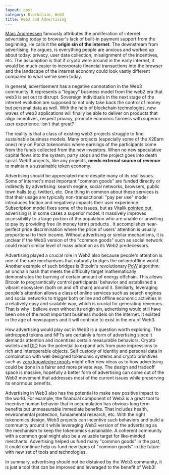```yaml
---
layout: post
category: Blockchain, Web3
title: Web3 and Advertising
---
```


[Marc Andreessen](https://en.wikipedia.org/wiki/Marc_Andreessen)
famously attributes the proliferation of internet advertising today to
browser's lack of built-in payment support from the beginning. He
calls it the **origin sin of the internet**. The downstream from
advertising, he argues, is everything people are anxious and worked up
about today: privacy, user data collection, misalignment of the
incentives, etc. The assumption is that if crypto were around in the
early internet, it would be much easier to incorporate financial
transactions into the browser and the landscape of the internet
economy could look vastly different compared to what we've seen today.

In general, advertisement has a negative connotation in the Web3
community.  It represents a "legacy" business model from the web2 era
that web3 is set out to disrupt. Sovereign individuals in the next
stage of the internet evolution are supposed to not only take back the
control of money but personal data as well. With the help of
blockchain technologies, new waves of web3 applications will finally
be able to deliver on products that align incentives, respect privacy,
promote economic fairness with superior user experience. Isn't that
great?

The reality is that a class of existing web3 projects struggle to find
sustainable business models. Many projects (especially some of the
X2Earn ones) rely on Ponzi tokenomics where earnings of the
participants come from the funds collected from the new
investors. When no new speculative capital flows into the system,
party stops and the project goes into death spiral. Web3 projects,
like any projects, **needs external source of revenue** to maintain
a sustainable token economy.

Advertising should be appreciated more despite many of its real
issues. Some of internet's most important "common goods" are funded
directly or indirectly by advertising: search engine, social networks,
browsers, public town halls (e.g. twitter), etc. One thing in common
about these services is that their usage are typically
non-transactional: "pay per use" model introduces friction and
negatively impacts their user experience. Subscription model fixes
some of the issues, but as Vitalik [pointed
out](https://twitter.com/VitalikButerin/status/992068638982238208),
adverising is in some cases a superior model: it massively improves
accessibility to a large portion of the population who are unable or
unwilling to pay by providing free (in money term) products . It
accomplishes near-perfect price discrimination where the price of
users' attention is usually proportional to their income. Without
advertising or similar mechanisms, it is unclear if the Web3 version
of the "common goods" such as social network could reach similar level
of mass adoption as its Web2 predecessors.

Advertising played a crucial role in Web2 also because people's
attention is one of the rare mechanisms that naturally bridges the
online/offline world. Another example of such bridges is Bitcoin's
revolutionary [PoW](https://en.wikipedia.org/wiki/Proof_of_work)
algorithm: an onchain hash that meets the difficulty target
mathematically demonstrates the burning of certain amount of energy
offchain. This allows Bitcoin to programtically control participants'
behavior and established a vibrant ecosystem (both on and off chain)
around it. Similiarly, leveraging people's attention allows a class of
online services such as search engines and social networks to trigger
both online and offline economic activities in a relatively easy and
scalable way, which is crucial for generating revenues. That is why I
believe even without its origin sin, advertising would still have been
one of the most important business models on the internet. It existed
in the age of newspapers and it will continue to exist in the era of
Web3.

How advertising would play out in Web3 is a question worth
exploring. The airdropped tokens and NFTs are certainly a form of
advertising since it demands attention and incentizes certain
measurable behaviors. Crypto wallets and
[DID](https://www.w3.org/TR/did-core/) has the potential to expand ads
from pure impressions to rich and interoperable objects. Self custody
of identity and personal data in combination with well designed
tokenomic systems and crypto primitives such as [zero knowledge
proofs](https://en.wikipedia.org/wiki/Zero-knowledge_proof) might
offer new ideas as to how advertising could be done in a fairer and
more private way. The design and tradeoff space is massive, hopefully
a better form of advertising can come out of the Web3 movement that
addresses most of the current issues while preserving its enormous
benefits.

Advertising in Web3 also has the potential to make new positive impact
to the world. For example, the financial component of Web3 is a great
tool to incentive human behavior that in accumulation has obvious long
term benefits but unmeasurable immediate benefits. That includes
health, environmental protection, fundamental research, etc. With the
right tokenomics design, Web3 projects can incentive such behaviors
and build a community around it while leveraging Web3 version of the
advertising as the mechanism to keep the tokenomics sustainable. A
coherent community with a common goal might also be a valuable target
for like-minded merchants. Advertising helped us fund many "common
goods" in the past, it could continue help us fund new types of "common
goods" in the future with new set of tools and technologies.

In summary, advertising should not be distained by the Web3 community,
it is just a tool that can be improved and leveraged to the benefit of
Web3!
